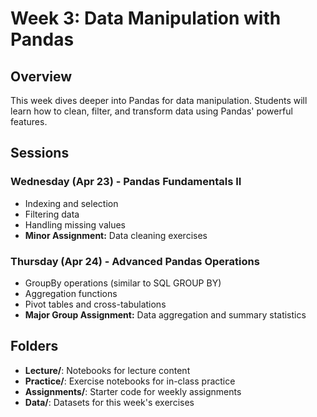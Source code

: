 # Week 3: Data Manipulation with Pandas

## Overview
This week dives deeper into Pandas for data manipulation. Students will learn how to clean, filter, and transform data using Pandas' powerful features.

## Sessions

### Wednesday (Apr 23) - Pandas Fundamentals II
- Indexing and selection
- Filtering data
- Handling missing values
- **Minor Assignment:** Data cleaning exercises

### Thursday (Apr 24) - Advanced Pandas Operations
- GroupBy operations (similar to SQL GROUP BY)
- Aggregation functions
- Pivot tables and cross-tabulations
- **Major Group Assignment:** Data aggregation and summary statistics

## Folders
- **Lecture/**: Notebooks for lecture content
- **Practice/**: Exercise notebooks for in-class practice
- **Assignments/**: Starter code for weekly assignments
- **Data/**: Datasets for this week's exercises
